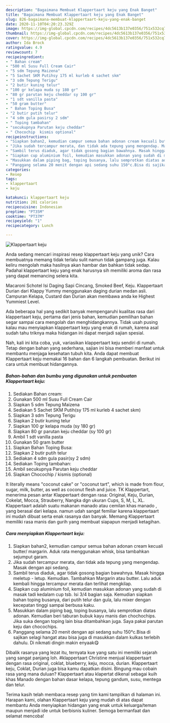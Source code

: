 ```yaml
---
description: "Bagaimana Membuat Klappertaart keju yang Enak Banget"
title: "Bagaimana Membuat Klappertaart keju yang Enak Banget"
slug: 826-bagaimana-membuat-klappertaart-keju-yang-enak-banget
date: 2020-11-10T04:20:23.329Z
image: https://img-global.cpcdn.com/recipes/4dc5613b137e0356/751x532cq70/klappertaart-keju-foto-resep-utama.jpg
thumbnail: https://img-global.cpcdn.com/recipes/4dc5613b137e0356/751x532cq70/klappertaart-keju-foto-resep-utama.jpg
cover: https://img-global.cpcdn.com/recipes/4dc5613b137e0356/751x532cq70/klappertaart-keju-foto-resep-utama.jpg
author: Ida Brock
ratingvalue: 4.9
reviewcount: 7
recipeingredient:
- " Bahan cream"
- "500 ml Susu Full Cream Cair"
- "5 sdm Tepung Maizena"
- "5 Sachet SKM Putihsy 175 ml kurleb 4 sachet skm"
- "3 sdm Tepung Terigu"
- "2 butir kuning telur"
- "100 gr kelapa muda sy 180 gr"
- "80 gr parutan keju cheddar sy 100 gr"
- "1 sdt vanilla pasta"
- "50 gram butter"
- " Bahan Toping Busa"
- "2 butir putih telur"
- "4 sdm gula pasirsy 2 sdm"
- " Toping tambahan"
- "secukupnya Parutan keju cheddar"
- " Chocochip  kismis optional"
recipeinstructions:
- "Siapkan bahan2, kemudian campur semua bahan adonan cream kecuali butter/ margarin. Aduk rata menggunakan whisk, bisa tambahkan sejumput garam."
- "Jika sudah tercampur merata, dan tidak ada tepung yang mengendap. Masak dengan api sedang."
- "Sambil terus diaduk, agar tidak gosong bagian bawahnya. Masak hingga meletup - letup. Kemudian. Tambahkan Margarin atau butter. Lalu aduk kembali hingga tercampur merata dan terlihat mengkilap."
- "Siapkan cup aluminium foil, kemudian masukkan adonan yang sudah di masak tadi kedalam cup tsb. Isi 3/4 bagian saja. Kemudian siapkan bahan toping busanya, dari putih telur dan gula, lalu mixer dengan kecepatan tinggi sampai berbusa kaku."
- "Masukkan dalam piping bag, toping busanya, lalu semprotkan diatas adonan. Kemudian beri taburan bubuk kayu manis dan chochochips. Jika suka dengan toping lain bisa ditambahkan juga. Saya pakai parutan keju dan chocochips."
- "Panggang selama 20 menit dengan api sedang suhu 150°c.Bisa di sajikan selagi hangat atau bisa juga di masukkan dalam kulkas terlebih dahulu. Di nikmati dingin makin enyaak😋"
categories:
- Resep
tags:
- klappertaart
- keju

katakunci: klappertaart keju 
nutrition: 201 calories
recipecuisine: Indonesian
preptime: "PT35M"
cooktime: "PT37M"
recipeyield: "1"
recipecategory: Lunch

---
```



![Klappertaart keju](https://img-global.cpcdn.com/recipes/4dc5613b137e0356/751x532cq70/klappertaart-keju-foto-resep-utama.jpg)

Anda sedang mencari inspirasi resep klappertaart keju yang unik? Cara membuatnya memang tidak terlalu sulit namun tidak gampang juga. Kalau keliru mengolah maka hasilnya akan hambar dan bahkan tidak sedap. Padahal klappertaart keju yang enak harusnya sih memiliki aroma dan rasa yang dapat memancing selera kita.

Macaroni Schotel Isi Daging Sapi Cincang, Smoked Beef, Keju. Klappertaart Durian dari Klappy Yummy menggunakan daging durian medan asli. Campuran Kelapa, Custard dan Durian akan membawa anda ke Highest Yummiest Level.

Ada beberapa hal yang sedikit banyak mempengaruhi kualitas rasa dari klappertaart keju, pertama dari jenis bahan, kemudian pemilihan bahan segar sampai cara mengolah dan menghidangkannya. Tidak usah pusing kalau mau menyiapkan klappertaart keju yang enak di rumah, karena asal sudah tahu triknya maka hidangan ini dapat menjadi sajian spesial.


Nah, kali ini kita coba, yuk, variasikan klappertaart keju sendiri di rumah. Tetap dengan bahan yang sederhana, sajian ini bisa memberi manfaat untuk membantu menjaga kesehatan tubuh kita. Anda dapat membuat Klappertaart keju memakai 16 bahan dan 6 langkah pembuatan. Berikut ini cara untuk membuat hidangannya.

<!--inarticleads1-->

##### Bahan-bahan dan bumbu yang digunakan untuk pembuatan Klappertaart keju:

1. Sediakan  Bahan cream:
1. Gunakan 500 ml Susu Full Cream Cair
1. Siapkan 5 sdm Tepung Maizena
1. Sediakan 5 Sachet SKM Putih(sy 175 ml kurleb 4 sachet skm)
1. Siapkan 3 sdm Tepung Terigu
1. Siapkan 2 butir kuning telur
1. Siapkan 100 gr kelapa muda (sy 180 gr)
1. Siapkan 80 gr parutan keju cheddar (sy 100 gr)
1. Ambil 1 sdt vanilla pasta
1. Gunakan 50 gram butter
1. Siapkan  Bahan Toping Busa:
1. Siapkan 2 butir putih telur
1. Sediakan 4 sdm gula pasir(sy 2 sdm)
1. Sediakan  Toping tambahan:
1. Ambil secukupnya Parutan keju cheddar
1. Siapkan  Chocochip / kismis (optional)


It literally means &#34;coconut cake&#34; or &#34;coconut tart&#34;, which is made from flour, sugar, milk, butter, as well as coconut flesh and juice. TK Klappertart, menerima pesan antar Klappertaart dengan rasa: Original, Keju, Durian, Cokelat, Mocca, Strauberry, Nangka dgn ukuran Cups, S, M, L, XL. Klappertaart adalah suatu makanan manado atau cemilan khas manado , yang berasal dari kelapa. namun udah sangat femiliar karena klappertaart ini mudah dibuat serta enak rasanya dan banyak. Memang Klappertaart memiliki rasa manis dan gurih yang membuat siapapun menjadi ketagihan. 

<!--inarticleads2-->

##### Cara menyiapkan Klappertaart keju:

1. Siapkan bahan2, kemudian campur semua bahan adonan cream kecuali butter/ margarin. Aduk rata menggunakan whisk, bisa tambahkan sejumput garam.
1. Jika sudah tercampur merata, dan tidak ada tepung yang mengendap. Masak dengan api sedang.
1. Sambil terus diaduk, agar tidak gosong bagian bawahnya. Masak hingga meletup - letup. Kemudian. Tambahkan Margarin atau butter. Lalu aduk kembali hingga tercampur merata dan terlihat mengkilap.
1. Siapkan cup aluminium foil, kemudian masukkan adonan yang sudah di masak tadi kedalam cup tsb. Isi 3/4 bagian saja. Kemudian siapkan bahan toping busanya, dari putih telur dan gula, lalu mixer dengan kecepatan tinggi sampai berbusa kaku.
1. Masukkan dalam piping bag, toping busanya, lalu semprotkan diatas adonan. Kemudian beri taburan bubuk kayu manis dan chochochips. Jika suka dengan toping lain bisa ditambahkan juga. Saya pakai parutan keju dan chocochips.
1. Panggang selama 20 menit dengan api sedang suhu 150°c.Bisa di sajikan selagi hangat atau bisa juga di masukkan dalam kulkas terlebih dahulu. Di nikmati dingin makin enyaak😋


Dibalik rasanya yang lezat itu, ternyata kue yang satu ini memiliki sejarah yang sangat panjang loh. #klappertaart Christine menjual klappertaart dengan rasa original, coklat, blueberry, keju, mocca, durian. Klappertaart keju, Coklat, Durian juga bisa kamu dapatkan disini. Bingung mau cobain rasa yang mana duluan? Klappertaart atau klapertat dikenal sebagai kuih khas Manado dengan bahan dasar kelapa, tepung gandum, susu, mentega dan telur. 

Terima kasih telah membaca resep yang tim kami tampilkan di halaman ini. Harapan kami, olahan Klappertaart keju yang mudah di atas dapat membantu Anda menyiapkan hidangan yang enak untuk keluarga/teman maupun menjadi ide untuk berbisnis kuliner. Semoga bermanfaat dan selamat mencoba!
